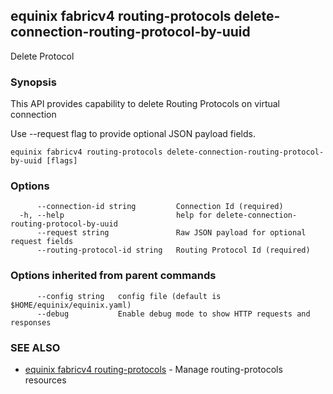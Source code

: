 ## equinix fabricv4 routing-protocols delete-connection-routing-protocol-by-uuid

Delete Protocol

### Synopsis

This API provides capability to delete Routing Protocols on virtual connection

Use --request flag to provide optional JSON payload fields.

```
equinix fabricv4 routing-protocols delete-connection-routing-protocol-by-uuid [flags]
```

### Options

```
      --connection-id string         Connection Id (required)
  -h, --help                         help for delete-connection-routing-protocol-by-uuid
      --request string               Raw JSON payload for optional request fields
      --routing-protocol-id string   Routing Protocol Id (required)
```

### Options inherited from parent commands

```
      --config string   config file (default is $HOME/equinix/equinix.yaml)
      --debug           Enable debug mode to show HTTP requests and responses
```

### SEE ALSO

* [equinix fabricv4 routing-protocols](equinix_fabricv4_routing-protocols.md)	 - Manage routing-protocols resources

